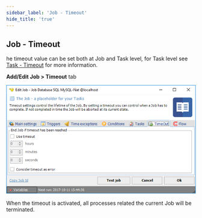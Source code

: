```yaml
---
sidebar_label: 'Job - Timeout'
hide_title: 'true'
---
```


## Job - Timeout

he timeout value can be set both at Job and Task level, for Task level see [Task - Timeout](tasktimeout) for more information.
 
**Add/Edit Job > Timeout** tab

![](../../../static/img/jobtimeout.png)

When the timeout is activated, all processes related the current Job will be terminated.

